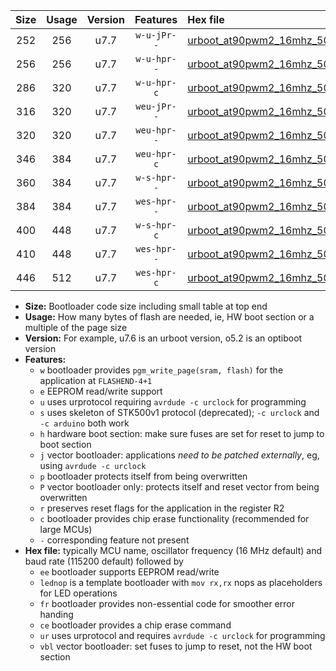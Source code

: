 |Size|Usage|Version|Features|Hex file|
|:-:|:-:|:-:|:-:|:--|
|252|256|u7.7|`w-u-jPr--`|[urboot_at90pwm2_16mhz_500000bps_lednop_ur_vbl.hex](https://raw.githubusercontent.com/stefanrueger/urboot.hex/main/mcus/at90pwm2/fcpu_16mhz/500000_bps/urboot_at90pwm2_16mhz_500000bps_lednop_ur_vbl.hex)|
|256|256|u7.7|`w-u-hpr--`|[urboot_at90pwm2_16mhz_500000bps_lednop_fr_ur.hex](https://raw.githubusercontent.com/stefanrueger/urboot.hex/main/mcus/at90pwm2/fcpu_16mhz/500000_bps/urboot_at90pwm2_16mhz_500000bps_lednop_fr_ur.hex)|
|286|320|u7.7|`w-u-hpr-c`|[urboot_at90pwm2_16mhz_500000bps_lednop_fr_ce_ur.hex](https://raw.githubusercontent.com/stefanrueger/urboot.hex/main/mcus/at90pwm2/fcpu_16mhz/500000_bps/urboot_at90pwm2_16mhz_500000bps_lednop_fr_ce_ur.hex)|
|316|320|u7.7|`weu-jPr--`|[urboot_at90pwm2_16mhz_500000bps_ee_lednop_ur_vbl.hex](https://raw.githubusercontent.com/stefanrueger/urboot.hex/main/mcus/at90pwm2/fcpu_16mhz/500000_bps/urboot_at90pwm2_16mhz_500000bps_ee_lednop_ur_vbl.hex)|
|320|320|u7.7|`weu-hpr--`|[urboot_at90pwm2_16mhz_500000bps_ee_lednop_fr_ur.hex](https://raw.githubusercontent.com/stefanrueger/urboot.hex/main/mcus/at90pwm2/fcpu_16mhz/500000_bps/urboot_at90pwm2_16mhz_500000bps_ee_lednop_fr_ur.hex)|
|346|384|u7.7|`weu-hpr-c`|[urboot_at90pwm2_16mhz_500000bps_ee_lednop_fr_ce_ur.hex](https://raw.githubusercontent.com/stefanrueger/urboot.hex/main/mcus/at90pwm2/fcpu_16mhz/500000_bps/urboot_at90pwm2_16mhz_500000bps_ee_lednop_fr_ce_ur.hex)|
|360|384|u7.7|`w-s-hpr--`|[urboot_at90pwm2_16mhz_500000bps_lednop_fr.hex](https://raw.githubusercontent.com/stefanrueger/urboot.hex/main/mcus/at90pwm2/fcpu_16mhz/500000_bps/urboot_at90pwm2_16mhz_500000bps_lednop_fr.hex)|
|384|384|u7.7|`wes-hpr--`|[urboot_at90pwm2_16mhz_500000bps_ee.hex](https://raw.githubusercontent.com/stefanrueger/urboot.hex/main/mcus/at90pwm2/fcpu_16mhz/500000_bps/urboot_at90pwm2_16mhz_500000bps_ee.hex)|
|400|448|u7.7|`w-s-hpr-c`|[urboot_at90pwm2_16mhz_500000bps_lednop_fr_ce.hex](https://raw.githubusercontent.com/stefanrueger/urboot.hex/main/mcus/at90pwm2/fcpu_16mhz/500000_bps/urboot_at90pwm2_16mhz_500000bps_lednop_fr_ce.hex)|
|410|448|u7.7|`wes-hpr--`|[urboot_at90pwm2_16mhz_500000bps_ee_lednop_fr.hex](https://raw.githubusercontent.com/stefanrueger/urboot.hex/main/mcus/at90pwm2/fcpu_16mhz/500000_bps/urboot_at90pwm2_16mhz_500000bps_ee_lednop_fr.hex)|
|446|512|u7.7|`wes-hpr-c`|[urboot_at90pwm2_16mhz_500000bps_ee_lednop_fr_ce.hex](https://raw.githubusercontent.com/stefanrueger/urboot.hex/main/mcus/at90pwm2/fcpu_16mhz/500000_bps/urboot_at90pwm2_16mhz_500000bps_ee_lednop_fr_ce.hex)|

- **Size:** Bootloader code size including small table at top end
- **Usage:** How many bytes of flash are needed, ie, HW boot section or a multiple of the page size
- **Version:** For example, u7.6 is an urboot version, o5.2 is an optiboot version
- **Features:**
  + `w` bootloader provides `pgm_write_page(sram, flash)` for the application at `FLASHEND-4+1`
  + `e` EEPROM read/write support
  + `u` uses urprotocol requiring `avrdude -c urclock` for programming
  + `s` uses skeleton of STK500v1 protocol (deprecated); `-c urclock` and `-c arduino` both work
  + `h` hardware boot section: make sure fuses are set for reset to jump to boot section
  + `j` vector bootloader: applications *need to be patched externally*, eg, using `avrdude -c urclock`
  + `p` bootloader protects itself from being overwritten
  + `P` vector bootloader only: protects itself and reset vector from being overwritten
  + `r` preserves reset flags for the application in the register R2
  + `c` bootloader provides chip erase functionality (recommended for large MCUs)
  + `-` corresponding feature not present
- **Hex file:** typically MCU name, oscillator frequency (16 MHz default) and baud rate (115200 default) followed by
  + `ee` bootloader supports EEPROM read/write
  + `lednop` is a template bootloader with `mov rx,rx` nops as placeholders for LED operations
  + `fr` bootloader provides non-essential code for smoother error handing
  + `ce` bootloader provides a chip erase command
  + `ur` uses urprotocol and requires `avrdude -c urclock` for programming
  + `vbl` vector bootloader: set fuses to jump to reset, not the HW boot section
